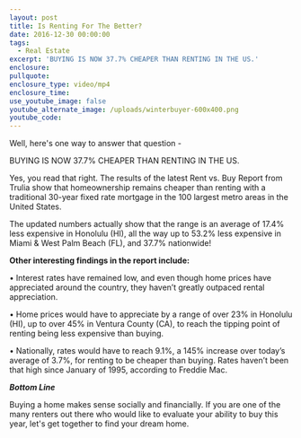 ```yaml
---
layout: post
title: Is Renting For The Better?
date: 2016-12-30 00:00:00
tags:
  - Real Estate
excerpt: 'BUYING IS NOW 37.7% CHEAPER THAN RENTING IN THE US.'
enclosure:
pullquote:
enclosure_type: video/mp4
enclosure_time:
use_youtube_image: false
youtube_alternate_image: /uploads/winterbuyer-600x400.png
youtube_code:
---
```



Well, here's one way to answer that question -

BUYING IS NOW 37.7% CHEAPER THAN RENTING IN THE US.

Yes, you read that right. The results of the latest Rent vs. Buy Report from Trulia show that homeownership remains cheaper than renting with a traditional 30-year fixed rate mortgage in the 100 largest metro areas in the United States.

The updated numbers actually show that the range is an average of 17.4% less expensive in Honolulu (HI), all the way up to 53.2% less expensive in Miami & West Palm Beach (FL), and 37.7% nationwide!

**Other interesting findings in the report include:**

• Interest rates have remained low, and even though home prices have appreciated around the country, they haven’t greatly outpaced rental appreciation.

• Home prices would have to appreciate by a range of over 23% in Honolulu (HI), up to over 45% in Ventura County (CA), to reach the tipping point of renting being less expensive than buying.

• Nationally, rates would have to reach 9.1%, a 145% increase over today’s average of 3.7%, for renting to be cheaper than buying. Rates haven’t been that high since January of 1995, according to Freddie Mac.

***Bottom Line***

Buying a home makes sense socially and financially. If you are one of the many renters out there who would like to evaluate your ability to buy this year, let's get together to find your dream home.